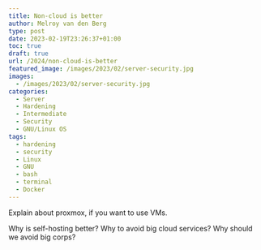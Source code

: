 ```yaml
---
title: Non-cloud is better
author: Melroy van den Berg
type: post
date: 2023-02-19T23:26:37+01:00
toc: true
draft: true
url: /2024/non-cloud-is-better
featured_image: /images/2023/02/server-security.jpg
images:
  - /images/2023/02/server-security.jpg
categories:
  - Server
  - Hardening
  - Intermediate
  - Security
  - GNU/Linux OS
tags:
  - hardening
  - security
  - Linux
  - GNU
  - bash
  - terminal
  - Docker
---
```


Explain about proxmox, if you want to use VMs.

Why is self-hosting better? Why to avoid big cloud services? Why should we avoid big corps?
